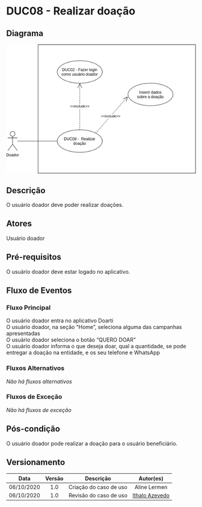 # DUC08 - Realizar doação

## Diagrama

![DUC08](../../../../assets/images/casosDeUso/DUC08.png)

## Descrição

O usuário doador deve poder realizar doações.  

## Atores

Usuário doador  

## Pré-requisitos

O usuário doador deve estar logado no aplicativo.  

## Fluxo de Eventos

### Fluxo Principal

O usuário doador entra no aplicativo Doarti  
O usuário doador, na seção “Home”, seleciona alguma das campanhas apresentadas  
O usuário doador seleciona o botão “QUERO DOAR”  
O usuário doador informa o que deseja doar, qual a quantidade, se pode entregar a doação na entidade, e os seu telefone e WhatsApp  

### Fluxos Alternativos

*Não há fluxos alternativos*  

### Fluxos de Exceção

*Não há fluxos de exceção*  

## Pós-condição

O usuário doador pode realizar a doação para o usuário beneficiário.  

## Versionamento

|    Data    | Versão |                        Descrição                         |                            Autor(es)                             |
| :--------: | :----: | :------------------------------------------------------: | :--------------------------------------------------------------: |
| 06/10/2020 | 1.0 | Criação do caso de uso | Aline Lermen |
| 06/10/2020 | 1.0 | Revisão do caso de uso | [Ithalo Azevedo](https://github.com/ithaloazevedo) |
